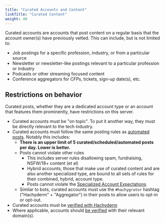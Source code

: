 ```yaml
---
title: "Curated Accounts and Content"
linkTitle: "Curated Content"
weight: 40
---
```


Curated accounts are accounts that post content on a regular basis that
the account owner(s) have previously vetted. This can include, but is not
limited to:

* Job postings for a specific profession, industry, or from a particular source
* Newsletter or newsletter-like postings relevant to a particular profession or industry
* Podcasts or other streaming focused content
* Conference aggregators for CFPs, tickets, sign-up date(s), etc.

## Restrictions on behavior

Curated posts, whether they are a dedicated account type or an account that features
them prominently, have restrictions on this server.

* Curated accounts must be "on topic". To put it another way, they must be directly relevant
  to the tech industry.
* Curated accounts must follow the same posting rules as [automated posts](../bot-accounts/#posting-rules).
  Notably this includes:
    * **There is an upper limit of 5 curated/scheduled/automated posts per day. Lower is better.**
    * Posts cannot violate other rules
      * This includes server rules disallowing spam, fundraising, NSFW/18+ content (et al)
      * Hybrid accounts, those that make use of curated content and are also another specialized type,
        are bound to all sets of rules for their combined, hybrid, account type.
      * Posts cannot violate the [Specialized Account Expectations](../covenant/)
    * Similar to bots, curated accounts must use the `#hachygrator` hashtag ("Hachyderm" + "Aggregator") in their posts to allow users to opt-in or opt-out.
* Curated accounts must be [verified with Hachyderm](../verification/)
* Where applicable, accounts should [be verified](../../mastodon/user/verification/)
  with their relevant domain(s).
